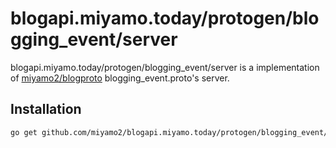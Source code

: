 # blogapi.miyamo.today/protogen/blogging_event/server

blogapi.miyamo.today/protogen/blogging_event/server is a implementation of [miyamo2/blogproto](https://github.com/miyamo2/blogproto) blogging_event.proto's server.

## Installation

```sh
go get github.com/miyamo2/blogapi.miyamo.today/protogen/blogging_event/server
```
